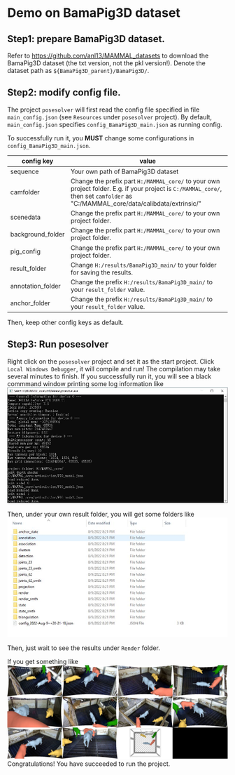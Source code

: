 # Demo on BamaPig3D dataset 
## Step1: prepare BamaPig3D dataset. 
Refer to https://github.com/anl13/MAMMAL_datasets to download the BamaPig3D dataset (the txt version, not the pkl version!). Denote the dataset path as `${BamaPig3D_parent}/BamaPig3D/`. 

## Step2: modify config file. 
The project `posesolver` will first read the config file specified in file `main_config.json` (see `Resources` under `posesolver` project). By default, `main_config.json` specifies `config_BamaPig3D_main.json` as running config. 

To successfully run it, you **MUST** change some configurations in `config_BamaPig3D_main.json`. 

| config key | value |
| --- | --- |  
| sequence   | Your own path of BamaPig3D dataset | 
| camfolder | Change the prefix part `H:/MAMMAL_core/` to your own project folder. E.g. if your project is `C:/MAMMAL_core/`, then set `camfolder` as "C:/MAMMAL_core/data/calibdata/extrinsic/"| 
| scenedata | Change the prefix part `H:/MAMMAL_core/` to your own project folder. | 
| background_folder |  Change the prefix part `H:/MAMMAL_core/` to your own project folder.| 
| pig_config | Change the prefix part `H:/MAMMAL_core/` to your own project folder.|
| result_folder | Change `H:/results/BamaPig3D_main/` to your folder for saving the results. | 
| annotation_folder | Change the prefix `H:/results/BamaPig3D_main/` to your `result_folder` value. |
| anchor_folder| Change the prefix `H:/results/BamaPig3D_main/` to your `result_folder` value. |

Then, keep other config keys as default. 

## Step3: Run posesolver 
Right click on the `posesolver` project and set it as the start project. Click `Local Windows Debugger`, it will compile and run! The compilation may take several minutes to finish. If you successfully run it, you will see a black commmand window printing some log information like 
![](../pics/Posesolver_log.jpg)

Then, under your own result folder, you will get some folders like 
![](../pics/Posesolver_result.jpg)

Then, just wait to see the results under `Render` folder.  

If you get something like 
![](../pics/000000.jpg) 
Congratulations! You have succeeded to run the project. 